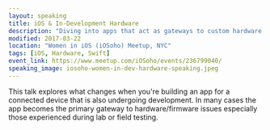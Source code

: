 ```yaml
---
layout: speaking
title: iOS & In-Development Hardware
description: "Diving into apps that act as gateways to custom hardware devices. How you both develop for consumer-facing use, yet support in-development hardware/firmware. Balancing the act of being debugger, user interface, and ensuring end-to-end integration."
modified: 2017-03-22
location: "Women in iOS (iOSoho) Meetup, NYC"
tags: [iOS, Hardware, Swift]
event_link: https://www.meetup.com/iOSoho/events/236799040/
speaking_image: iosoho-women-in-dev-hardware-speaking.jpeg 
---
```


This talk explores what changes when you're building an app for a connected device that is also undergoing development. In many cases the app becomes the primary gateway to hardware/firmware issues especially those experienced during lab or field testing.





